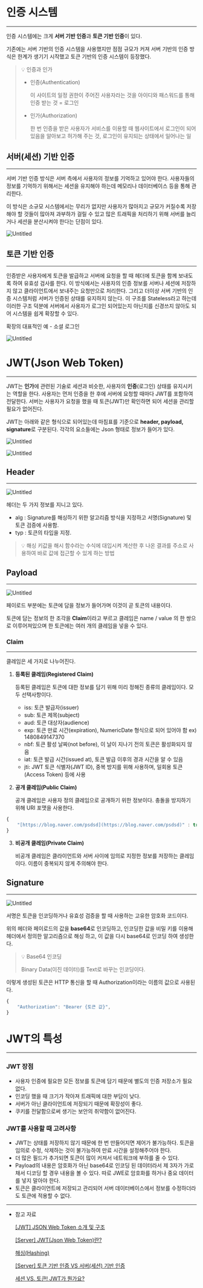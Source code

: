 # 인증 시스템

---

인증 시스템에는 크게 **서버 기반 인증**과 **토큰 기반 인증**이 있다.

기존에는 서버 기반의 인증 시스템을 사용했지만 점점 규모가 커져 서버 기반의 인증 방식은 한계가 생기기 시작했고 토큰 기반의 인증 시스템이 등장했다.


>💡 인증과 인가
>
>- 인증(Authentication)
>    
>    이 사이트의 일정 권한이 주어진 사용자라는 것을 아이디와 패스워드를 통해 인증 받는 것 = 로그인
>    
>- 인가(Authorization)
>    
>    한 번 인증을 받은 사용자가 서비스를 이용할 때 웹사이트에서 로그인이 되어있음을 알아보고 허가해 주는 것, 로그인이 유지되는 상태에서 일어나는 일


## 서버(세션) 기반 인증

---

서버 기반 인증 방식은 서버 측에서 사용자의 정보를 기억하고 있어야 한다. 사용자들의 정보를 기억하기 위해서는 세션을 유지해야 하는데 메모리나 데이터베이스 등을 통해 관리한다.

이 방식은 소규모 시스템에서는 무리가 없지만 사용자가 많아지고 규모가 커질수록 저장해야 할 것들이 많아져 과부하가 걸릴 수 있고 많은 트래픽을 처리하기 위해 서버를 늘리거나 세션을 분산시켜야 한다는 단점이 있다.

![Untitled](./images/jwt_s1.png)

## 토큰 기반 인증

---

인증받은 사용자에게 토큰을 발급하고 서버에 요청을 할 때 헤더에 토큰을 함께 보내도록 하여 유효성 검사를 한다. 이 방식에서는 사용자의 인증 정보를 서버나 세션에 저장하지 않고 클라이언트에서 보내주는 요청만으로 처리한다. 그리고 더이상 서버 기반의 인증 시스템처럼 서버가 인증된 상태를 유지하지 않는다. 이 구조를 Stateless라고 하는데 이러한 구조 덕분에 서버에서 사용자가 로그인 되어있는지 아닌지를 신경쓰지 않아도 되어 시스템을 쉽게 확장할 수 있다.

확장의 대표적인 예 - 소셜 로그인

![Untitled](./images/jwt_s2.png)

# JWT(Json Web Token)

---

JWT는 **인가**에 관련된 기술로 세션과 비슷한, 사용자의 **인증**(로그인) 상태를 유지시키는 역할을 한다. 사용자는 먼저 인증을 한 후에 서버에 요청할 때마다 JWT를 포함하여 전달한다. 서버는 사용자가 요청을 했을 때 토큰(JWT)만 확인하면 되어 세션을 관리할 필요가 없어진다.

JWT는 아래와 같은 형식으로 되어있는데 마침표를 기준으로 **header, payload, signature**로 구분된다. 각각의 요소들에는 Json 형태로 정보가 들어가 있다.

![Untitled](./images/jwt_s3.png)

![Untitled](./images/jwt_s4.png)

## Header
---
![Untitled](./images/jwt_s5.png)

헤더는 두 가지 정보를 지니고 있다.

- alg : Signature를 해싱하기 위한 알고리즘 방식을 지정하고 서명(Signature) 및 토큰 검증에 사용함.
- typ : 토큰의 타입을 지정.


> 💡 해싱
> 키값을 해시 함수라는 수식에 대입시켜 계산한 후 나온 결과를 주소로 사용하여 바로 값에 접근할 수 있게 하는 방법


## Payload
---
![Untitled](./images/jwt_s6.png)

페이로드 부분에는 토큰에 담을 정보가 들어가며 이것이 곧 토큰의 내용이다.

토큰에 담는 정보의 한 조각을 **Claim**이라고 부르고 클레임은 name / value 의 한 쌍으로 이루어져있으며 한 토큰에는 여러 개의 클레임을 넣을 수 있다.

### Claim
---
클레임은 세 가지로 나누어진다.

1. **등록된 클레임(Registered Claim)**
    
    등록된 클레임은 토큰에 대한 정보를 담기 위해 미리 정해진 종류의 클레임이다. 모두 선택사항이다.
    
    - iss: 토큰 발급자(issuer)
    - sub: 토큰 제목(subject)
    - aud: 토큰 대상자(audience)
    - exp: 토큰 만료 시간(expiration), NumericDate 형식으로 되어 있어야 함 ex) 1480849147370
    - nbf: 토큰 활성 날짜(not before), 이 날이 지나기 전의 토큰은 활성화되지 않음
    - iat: 토큰 발급 시간(issued at), 토큰 발급 이후의 경과 시간을 알 수 있음
    - jti: JWT 토큰 식별자(JWT ID), 중복 방지를 위해 사용하며, 일회용 토큰(Access Token) 등에 사용
    
2. **공개 클레임(Public Claim)**
    
    공개 클레임은 사용자 정의 클레임으로 공개하기 위한 정보이다. 충돌을 방지하기 위해 URI 포맷을 사용한다.
```js    
{
    "[https://blog.naver.com/psdsd](https://blog.naver.com/psdsd)" : true
}
```

3. **비공개 클레임(Private Claim)**
    
    비공개 클레임은 클라이언트와 서버 사이에 임의로 지정한 정보를 저장하는 클레임이다. 이름이 중복되지 않게 주의해야 한다.
    

## Signature

---

![Untitled](./images/jwt_s7.png)

서명은 토큰을 인코딩하거나 유효성 검증을 할 때 사용하는 고유한 암호화 코드이다.

위의 헤더와 페이로드의 값을 **base64**로 인코딩하고, 인코딩한 값을 비밀 키를 이용해 헤더에서 정의한 알고리즘으로 해싱 하고, 이 값을 다시 base64로 인코딩 하여 생성한다.

> 💡 Base64 인코딩
> 
> Binary Data(이진 데이터)를 Text로 바꾸는 인코딩이다.

이렇게 생성된 토큰은 HTTP 통신을 할 때 Authorization이라는 이름의 값으로 사용된다.

```js
{
    "Authorization": "Bearer {토큰 값}",
}
```
# JWT의 특성

---

### JWT 장점

- 사용자 인증에 필요한 모든 정보를 토큰에 담기 때문에 별도의 인증 저장소가 필요 없다.
- 인코딩 했을 때 크기가 작아져 트래픽에 대한 부담이 낮다.
- 서버가 아닌 클라이언트에 저장되기 때문에 확장성이 좋다.
- 쿠키를 전달함으로써 생기는 보안의 취약함이 없어진다.

### JWT를 사용할 때 고려사항

- JWT는 상태를 저장하지 않기 때문에 한 번 만들어지면 제어가 불가능하다. 토큰을 임의로 수정, 삭제하는 것이 불가능하여 만료 시간을 설정해주어야 한다.
- 더 많은 필드가 추가되면 토큰이 많이 커져서 네트워크에 부하를 줄 수 있다.
- Payload의 내용은 암호화가 아닌 base64로 인코딩 된 데이터라서 제 3자가 가로채서 디코딩 할 경우 내용을 볼 수 있다. 따로 JWE로 암호화를 하거나 중요 데이터를 넣지 말아야 한다.
- 토큰은 클라이언트에 저장되고 관리되어 서버 데이터베이스에서 정보를 수정하더라도 토큰에 적용할 수 없다.

---

- 참고 자료
    
    [[JWT] JSON Web Token 소개 및 구조](https://velopert.com/2389)
    
    [[Server] JWT(Json Web Token)란?](https://mangkyu.tistory.com/56)
    
    [해싱(Hashing)](https://dev-kani.tistory.com/2)
    
    [[Server] 토큰 기반 인증 VS 서버(세션) 기반 인증](https://mangkyu.tistory.com/55)
    
    [세션 VS. 토큰! JWT가 뭔가요?](https://youtu.be/1QiOXWEbqYQ)